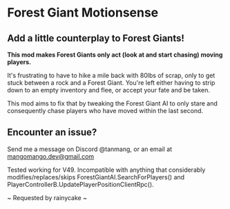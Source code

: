 # **Forest Giant Motionsense**

## **Add a little counterplay to Forest Giants!**

**This mod makes Forest Giants only act (look at and start chasing) moving players.**

It's frustrating to have to hike a mile back with 80lbs of scrap, only to get stuck between a rock and a Forest Giant. You're left either having to strip down to an empty inventory and flee, or accept your fate and be taken.

This mod aims to fix that by tweaking the Forest Giant AI to only stare and consequently chase players who have moved within the last second.


## **Encounter an issue?**

Send me a message on Discord @tanmang, or an email at mangomango.dev@gmail.com



Tested working for V49. Incompatible with anything that considerably modifies/replaces/skips ForestGiantAI.SearchForPlayers() and PlayerControllerB.UpdatePlayerPositionClientRpc().



~ Requested by rainycake ~
